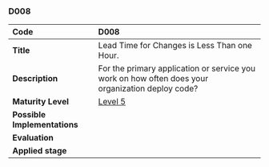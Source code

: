 ### D008

|**Code**           | **D008** |
| :--               | :--      |
|**Title**          | Lead Time for Changes is Less Than one Hour.|
|**Description**    | For the primary application or service you work on how often does your organization deploy code?|
|**Maturity Level** | [Level 5](/LEVELS.html#level-5) |
|**Possible Implementations** | |
|**Evaluation**     | |
|**Applied stage**  | |
